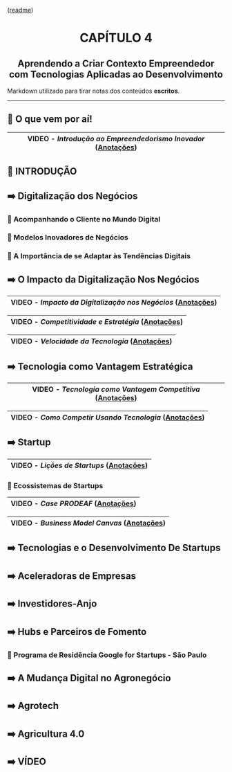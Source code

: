 <div name="readme-top">
    <p align="left">(<a href="../../README.md">readme</a>)</p>
    <h1 align=center>CAPÍTULO 4</h1>
    <h2 align=center>Aprendendo a Criar Contexto Empreendedor com Tecnologias Aplicadas ao Desenvolvimento</h2>
</div>

Markdown utilizado para tirar notas dos conteúdos **escritos**.

---

## 📌 O que vem por aí!

| **VIDEO - *Introdução ao Empreendedorismo Inovador* ([Anotações](Cap4Videos.md#➡️-introdução-ao-empreendedorismo-inovador))** |
| :---: |

## 📌 INTRODUÇÃO

## ➡️ Digitalização dos Negócios

### 🔷 Acompanhando o Cliente no Mundo Digital

### 🔷 Modelos Inovadores de Negócios

### 🔷 A Importância de se Adaptar às Tendências Digitais

## ➡️ O Impacto da Digitalização Nos Negócios

| **VIDEO - *Impacto da Digitalização nos Negócios* ([Anotações](Cap4Videos.md#➡️-impacto-da-digitalização-nos-negócios))** |
| :---: |

| **VIDEO - *Competitividade e Estratégia* ([Anotações](Cap4Videos.md#➡️-competitividade-e-estratégia))** |
| :---: |

| **VIDEO - *Velocidade da Tecnologia* ([Anotações](Cap4Videos.md#➡️-velocidade-da-tecnologia))** |
| :---: |

## ➡️ Tecnologia como Vantagem Estratégica

| **VIDEO - *Tecnologia como Vantagem Competitiva* ([Anotações](Cap4Videos.md#➡️-tecnologia-como-vantagem-competitiva))** |
| :---: |

| **VIDEO - *Como Competir Usando Tecnologia* ([Anotações](Cap4Videos.md#➡️-como-competir-usando-tecnologia))** |
| :---: |

## ➡️ Startup

| **VIDEO - *Lições de Startups* ([Anotações](Cap4Videos.md#➡️-lições-de-startups))** |
| :---: |

### 🔷 Ecossistemas de Startups

| **VIDEO - *Case PRODEAF* ([Anotações](Cap4Videos.md#➡️-case-prodeaf))** |
| :---: |

| **VIDEO - *Business Model Canvas* ([Anotações](Cap4Videos.md#➡️-business-model-canvas))** |
| :---: |

## ➡️ Tecnologias e o Desenvolvimento De Startups

## ➡️ Aceleradoras de Empresas

## ➡️ Investidores-Anjo

## ➡️ Hubs e Parceiros de Fomento

### 🔷 Programa de Residência Google for Startups - São Paulo

## ➡️ A Mudança Digital no Agronegócio

## ➡️ Agrotech

## ➡️ Agricultura 4.0

## ➡️ VÍDEO
